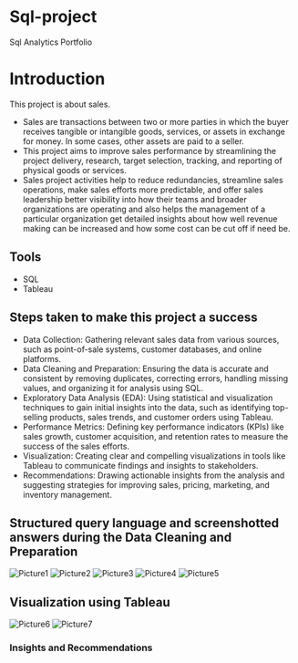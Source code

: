 # Sql-project
Sql Analytics Portfolio

# Introduction
This project is about sales.
* Sales are transactions between two or more parties in which the buyer receives tangible or intangible goods, services, or assets in exchange for money. In some cases, other assets are paid to a seller.
* This project aims to improve sales performance by streamlining the project delivery, research, target selection, tracking, and reporting of physical goods or services.
* Sales project activities help to reduce redundancies, streamline sales operations, make sales efforts more predictable, and offer sales leadership better visibility into how their teams and broader organizations are operating and also helps the management of a particular organization get detailed insights about how well revenue making can be increased and how some cost can be cut off if need be.

## Tools
* SQL
* Tableau
  
## Steps taken to make this project a success 
* Data Collection: Gathering relevant sales data from various sources, such as point-of-sale systems, customer databases, and online platforms.
* Data Cleaning and Preparation: Ensuring the data is accurate and consistent by removing duplicates, correcting errors, handling missing values, and organizing it for analysis using SQL.
* Exploratory Data Analysis (EDA): Using statistical and visualization techniques to gain initial insights into the data, such as identifying top-selling products, sales trends, and customer orders using Tableau.
* Performance Metrics: Defining key performance indicators (KPIs) like sales growth, customer acquisition, and retention rates to measure the success of the sales efforts.
* Visualization: Creating clear and compelling visualizations in tools like Tableau to communicate findings and insights to stakeholders.
* Recommendations: Drawing actionable insights from the analysis and suggesting strategies for improving sales, pricing, marketing, and inventory management.

## Structured query language and screenshotted answers during the Data Cleaning and Preparation
![Picture1](https://github.com/Popson2023/Sql-project/assets/141573774/0811f98f-5feb-4cbc-a842-4f4d062fb31d)
![Picture2](https://github.com/Popson2023/Sql-project/assets/141573774/a3922eb2-b07d-4d12-997e-09cf24e5c492)
![Picture3](https://github.com/Popson2023/Sql-project/assets/141573774/f617181e-4272-4f18-8b35-65ec493f970e)
![Picture4](https://github.com/Popson2023/Sql-project/assets/141573774/e4a0a63a-b77a-45a5-b367-c9fa454d699f)
![Picture5](https://github.com/Popson2023/Sql-project/assets/141573774/efbb2c1f-4c6c-40bc-b976-18b4a743c109)

## Visualization using Tableau
![Picture6](https://github.com/Popson2023/Sql-project/assets/141573774/eae69ba7-6c31-4bf6-98c5-889c8e7f8dff)
![Picture7](https://github.com/Popson2023/Sql-project/assets/141573774/753ecb62-92c5-4a32-86bd-7875b9a4f576)


### Insights and Recommendations 



